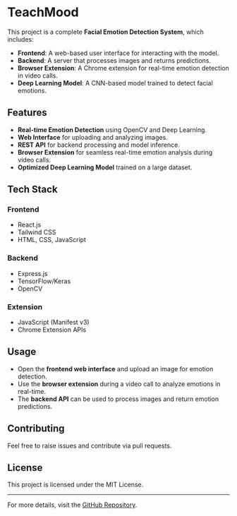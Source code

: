 # TeachMood

This project is a complete **Facial Emotion Detection System**, which includes:
- **Frontend**: A web-based user interface for interacting with the model.
- **Backend**: A server that processes images and returns predictions.
- **Browser Extension**: A Chrome extension for real-time emotion detection in video calls.
- **Deep Learning Model**: A CNN-based model trained to detect facial emotions.

## Features
- **Real-time Emotion Detection** using OpenCV and Deep Learning.
- **Web Interface** for uploading and analyzing images.
- **REST API** for backend processing and model inference.
- **Browser Extension** for seamless real-time emotion analysis during video calls.
- **Optimized Deep Learning Model** trained on a large dataset.

## Tech Stack
### **Frontend**
- React.js
- Tailwind CSS
- HTML, CSS, JavaScript

### **Backend**
- Express.js
- TensorFlow/Keras
- OpenCV

### **Extension**
- JavaScript (Manifest v3)
- Chrome Extension APIs

## Usage
- Open the **frontend web interface** and upload an image for emotion detection.
- Use the **browser extension** during a video call to analyze emotions in real-time.
- The **backend API** can be used to process images and return emotion predictions.

## Contributing
Feel free to raise issues and contribute via pull requests.

## License
This project is licensed under the MIT License.

---
For more details, visit the [GitHub Repository](https://github.com/championorwhat/TeachMood).

